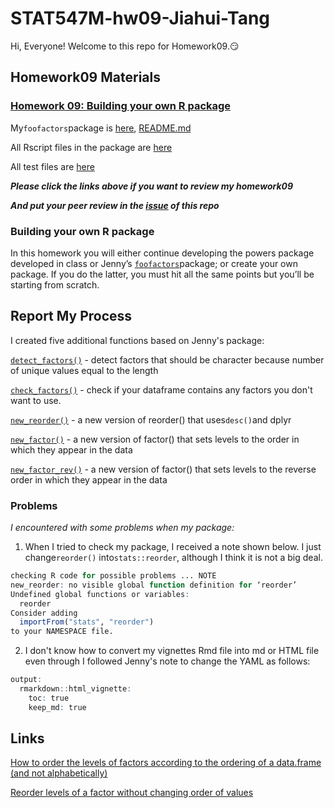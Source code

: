 
# STAT547M-hw09-Jiahui-Tang

Hi, Everyone! Welcome to this repo for Homework09.:smirk:

## Homework09 Materials

### [Homework 09: Building your own R package](http://stat545.com/hw09_package.html)

My`foofactors`package is [here](https://github.com/Tangjiahui26/foofactors), [README.md](https://github.com/Tangjiahui26/foofactors/blob/master/README.md)

All Rscript files in the package are [here](https://github.com/Tangjiahui26/foofactors/tree/master/R)

All test files are [here](https://github.com/Tangjiahui26/foofactors/tree/master/tests/testthat)

***Please click the links above if you want to review my homework09***

***And put your peer review in the [issue](https://github.com/Tangjiahui26/STAT545-hw-Tang-Jiahui/issues/11) of this repo***

### Building your own R package

In this homework you will either continue developing the powers package developed in class or Jenny’s [`foofactors`](https://github.com/jennybc/foofactors)package; or create your own package. If you do the latter, you must hit all the same points but you’ll be starting from scratch.

## Report My Process

I created five additional functions based on Jenny's package:

[`detect_factors()`](https://github.com/Tangjiahui26/foofactors/blob/master/R/detect_factors.R) - detect factors that should be character because number of unique values equal to the length

[`check_factors()`](https://github.com/Tangjiahui26/foofactors/blob/master/R/check_factors.R) - check if your dataframe contains any factors you don't want to use.

[`new_reorder()`](https://github.com/Tangjiahui26/foofactors/blob/master/R/new_reorder.R) - a new version of reorder() that uses`desc()`and dplyr

[`new_factor()`](https://github.com/Tangjiahui26/foofactors/blob/master/R/new_factors.R) - a new version of factor() that sets levels to the order in which they appear in the data

[`new_factor_rev()`](https://github.com/Tangjiahui26/foofactors/blob/master/R/new_factors.R) - a new version of factor() that sets levels to the reverse order in which they appear in the data

### Problems

*I encountered with some problems when my package:*

1. When I tried to check my package, I received a note shown below. I just change`reorder()` into`stats::reorder`, although I think it is not a big deal.

```R
checking R code for possible problems ... NOTE
new_reorder: no visible global function definition for ‘reorder’
Undefined global functions or variables:
  reorder
Consider adding
  importFrom("stats", "reorder")
to your NAMESPACE file.
```

2. I don't know how to convert my vignettes Rmd file into md or HTML file even through I followed Jenny's note to change the YAML as follows:

```R
output:
  rmarkdown::html_vignette:
    toc: true
    keep_md: true
```

## Links

[How to order the levels of factors according to the ordering of a data.frame (and not alphabetically)](https://stackoverflow.com/questions/25098107/how-to-order-the-levels-of-factors-according-to-the-ordering-of-a-data-frame-an)

[Reorder levels of a factor without changing order of values](https://stackoverflow.com/questions/2375587/reorder-levels-of-a-factor-without-changing-order-of-values)

